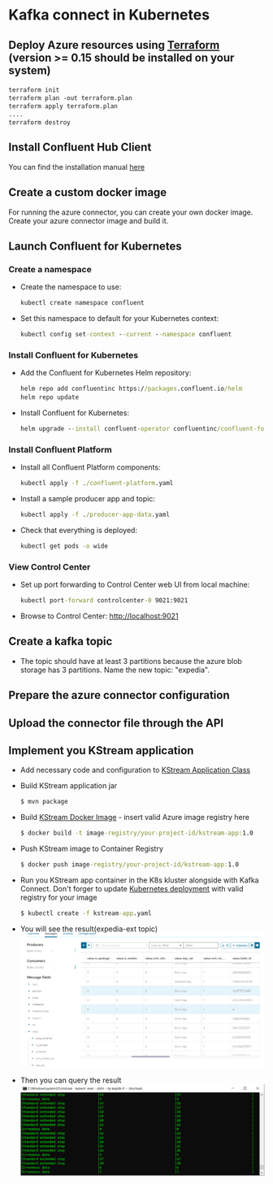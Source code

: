 # Kafka connect in Kubernetes

## Deploy Azure resources using [Terraform](https://www.terraform.io/) (version >= 0.15 should be installed on your system)
```
terraform init
terraform plan -out terraform.plan
terraform apply terraform.plan
....
terraform destroy
```

## Install Confluent Hub Client

You can find the installation manual [here](https://docs.confluent.io/home/connect/confluent-hub/client.html)

## Create a custom docker image

For running the azure connector, you can create your own docker image. Create your azure connector image and build it.

## Launch Confluent for Kubernetes

### Create a namespace

- Create the namespace to use:

  ```cmd
  kubectl create namespace confluent
  ```

- Set this namespace to default for your Kubernetes context:

  ```cmd
  kubectl config set-context --current --namespace confluent
  ```

### Install Confluent for Kubernetes

- Add the Confluent for Kubernetes Helm repository:

  ```cmd
  helm repo add confluentinc https://packages.confluent.io/helm
  helm repo update
  ```

- Install Confluent for Kubernetes:

  ```cmd
  helm upgrade --install confluent-operator confluentinc/confluent-for-kubernetes
  ```

### Install Confluent Platform

- Install all Confluent Platform components:

  ```cmd
  kubectl apply -f ./confluent-platform.yaml
  ```

- Install a sample producer app and topic:

  ```cmd
  kubectl apply -f ./producer-app-data.yaml
  ```

- Check that everything is deployed:

  ```cmd
  kubectl get pods -o wide 
  ```

### View Control Center

- Set up port forwarding to Control Center web UI from local machine:

  ```cmd
  kubectl port-forward controlcenter-0 9021:9021
  ```

- Browse to Control Center: [http://localhost:9021](http://localhost:9021)

## Create a kafka topic

- The topic should have at least 3 partitions because the azure blob storage has 3 partitions. Name the new topic: "expedia".

## Prepare the azure connector configuration

## Upload the connector file through the API

## Implement you KStream application

- Add necessary code and configuration to [KStream Application Class](src/main/java/com/epam/bd201/KStreamsApplication.java)

- Build KStream application jar
  ```cmd
  $ mvn package
  ```

- Build [KStream Docker Image](Dockerfile) - insert valid Azure image registry here
  ```cmd
  $ docker build -t image-registry/your-project-id/kstream-app:1.0
  ```

- Push KStream image to Container Registry
  ```cmd
  $ docker push image-registry/your-project-id/kstream-app:1.0
  ```

- Run you KStream app container in the K8s kluster alongside with Kafka Connect. Don't forger to update [Kubernetes deployment](kstream-app.yaml)
  with valid registry for your image
  ```cmd
  $ kubectl create -f kstream-app.yaml
  ```
- You will see the result(expedia-ext topic)
![img.png](screenshots/img.png)
- Then you can query the result
![img_1.png](screenshots/img_1.png)
